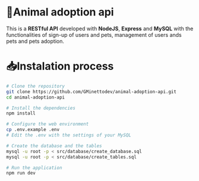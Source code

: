 # 🐶Animal adoption api

This is a **RESTful API** developed with **NodeJS**, **Express** and **MySQL** with the functionalities of sign-up of users and pets, management of users ands pets and pets adoption.

# 📥Instalation process

```bash
# Clone the repository
git clone https://github.com/GMinettodev/animal-adoption-api.git
cd animal-adoption-api

# Install the dependencies
npm install

# Configure the web environment
cp .env.example .env
# Edit the .env with the settings of your MySQL

# Create the database and the tables
mysql -u root -p < src/database/create_database.sql
mysql -u root -p < src/database/create_tables.sql

# Run the application
npm run dev
```
